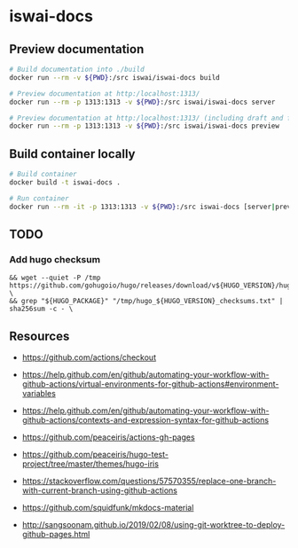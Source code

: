 # iswai-docs

## Preview documentation

```bash
# Build documentation into ./build
docker run --rm -v ${PWD}:/src iswai/iswai-docs build

# Preview documentation at http:/localhost:1313/
docker run --rm -p 1313:1313 -v ${PWD}:/src iswai/iswai-docs server

# Preview documentation at http:/localhost:1313/ (including draft and future content)
docker run --rm -p 1313:1313 -v ${PWD}:/src iswai/iswai-docs preview
```

## Build container locally

```bash
# Build container
docker build -t iswai-docs .

# Run container
docker run --rm -it -p 1313:1313 -v ${PWD}:/src iswai-docs [server|preview|build]
```

## TODO

### Add hugo checksum

    && wget --quiet -P /tmp https://github.com/gohugoio/hugo/releases/download/v${HUGO_VERSION}/hugo_${HUGO_VERSION}_checksums.txt \
    && grep "${HUGO_PACKAGE}" "/tmp/hugo_${HUGO_VERSION}_checksums.txt" | sha256sum -c - \

## Resources

- https://github.com/actions/checkout
- https://help.github.com/en/github/automating-your-workflow-with-github-actions/virtual-environments-for-github-actions#environment-variables
- https://help.github.com/en/github/automating-your-workflow-with-github-actions/contexts-and-expression-syntax-for-github-actions

- https://github.com/peaceiris/actions-gh-pages
- https://github.com/peaceiris/hugo-test-project/tree/master/themes/hugo-iris
- https://stackoverflow.com/questions/57570355/replace-one-branch-with-current-branch-using-github-actions
- https://github.com/squidfunk/mkdocs-material
- http://sangsoonam.github.io/2019/02/08/using-git-worktree-to-deploy-github-pages.html
